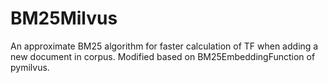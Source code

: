 # BM25Milvus
An approximate BM25 algorithm for faster calculation of TF when adding a new document in corpus.
Modified based on BM25EmbeddingFunction of pymilvus.
